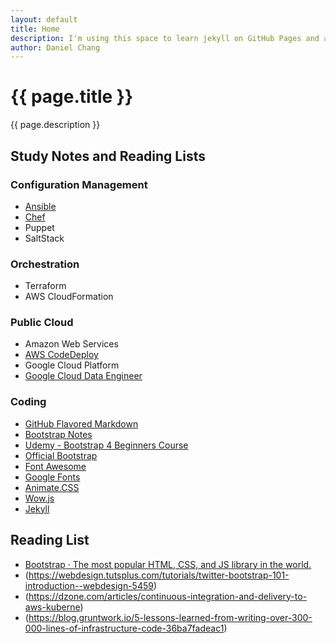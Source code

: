```yaml
---
layout: default
title: Home
description: I'm using this space to learn jekyll on GitHub Pages and also using it to save and publish notes from on technical topics.
author: Daniel Chang
---
```

# {{ page.title }}

{{ page.description }}

## Study Notes and Reading Lists

### Configuration Management
- [Ansible](learn-ansible.html)
- [Chef](learn-chef.html)
- Puppet
- SaltStack

### Orchestration
- Terraform
- AWS CloudFormation

### Public Cloud
- Amazon Web Services
- [AWS CodeDeploy](learn-codedeploy.html)
- Google Cloud Platform
- [Google Cloud Data Engineer](learn-gcp-dataengineer.html)

### Coding
- [GitHub Flavored Markdown](https://guides.github.com/features/mastering-markdown/)
- [Bootstrap Notes](learn-bootstrap.html)
- [Udemy - Bootstrap 4 Beginners Course](https://www.udemy.com/bootstrap-4-beginners-code-a-responsive-landing-page/)
- [Official Bootstrap](https://getbootstrap.com/docs/4.0/getting-started/introduction/)
- [Font Awesome](https://fontawesome.com/)
- [Google Fonts](https://fonts.google.com)
- [Animate.CSS](https://daneden.github.io/animate.css/)
- [Wow.js](https://wowjs.uk/)
- [Jekyll](learn-jekyll.html)

## Reading List
- [Bootstrap · The most popular HTML, CSS, and JS library in the world.](https://getbootstrap.com/)
- (https://webdesign.tutsplus.com/tutorials/twitter-bootstrap-101-introduction--webdesign-5459)
- (https://dzone.com/articles/continuous-integration-and-delivery-to-aws-kuberne)
- (https://blog.gruntwork.io/5-lessons-learned-from-writing-over-300-000-lines-of-infrastructure-code-36ba7fadeac1)
